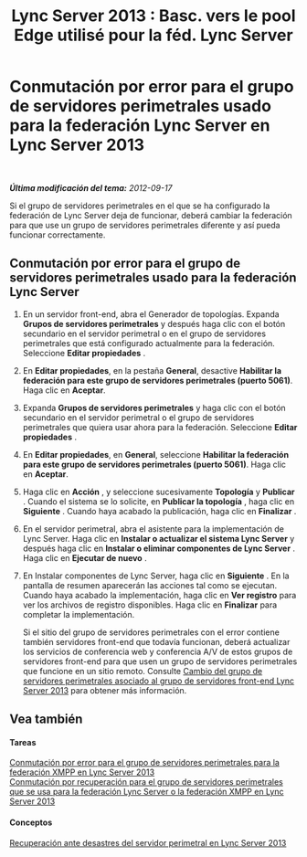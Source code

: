 ﻿---
title: "Lync Server 2013 : Basc. vers le pool Edge utilisé pour la féd. Lync Server"
TOCTitle: Conmutación por error para el grupo de servidores perimetrales usado para la federación Lync Server
ms:assetid: 5c9da0f2-7429-40bb-bb3c-5cc4ecb5a13d
ms:mtpsurl: https://technet.microsoft.com/es-es/library/JJ688071(v=OCS.15)
ms:contentKeyID: 49889203
ms.date: 01/07/2017
mtps_version: v=OCS.15
ms.translationtype: HT
---

# Conmutación por error para el grupo de servidores perimetrales usado para la federación Lync Server en Lync Server 2013

 

_**Última modificación del tema:** 2012-09-17_

Si el grupo de servidores perimetrales en el que se ha configurado la federación de Lync Server deja de funcionar, deberá cambiar la federación para que use un grupo de servidores perimetrales diferente y así pueda funcionar correctamente.

## Conmutación por error para el grupo de servidores perimetrales usado para la federación Lync Server

1.  En un servidor front-end, abra el Generador de topologías. Expanda **Grupos de servidores perimetrales** y después haga clic con el botón secundario en el servidor perimetral o en el grupo de servidores perimetrales que está configurado actualmente para la federación. Seleccione **Editar propiedades** .

2.  En **Editar propiedades**, en la pestaña **General**, desactive **Habilitar la federación para este grupo de servidores perimetrales (puerto 5061)**. Haga clic en **Aceptar**.

3.  Expanda **Grupos de servidores perimetrales** y haga clic con el botón secundario en el servidor perimetral o el grupo de servidores perimetrales que quiera usar ahora para la federación. Seleccione **Editar propiedades** .

4.  En **Editar propiedades**, en **General**, seleccione **Habilitar la federación para este grupo de servidores perimetrales (puerto 5061)**. Haga clic en **Aceptar**.

5.  Haga clic en **Acción** , y seleccione sucesivamente **Topología** y **Publicar** . Cuando el sistema se lo solicite, en **Publicar la topología** , haga clic en **Siguiente** . Cuando haya acabado la publicación, haga clic en **Finalizar** .

6.  En el servidor perimetral, abra el asistente para la implementación de Lync Server. Haga clic en **Instalar o actualizar el sistema Lync Server** y después haga clic en **Instalar o eliminar componentes de Lync Server** . Haga clic en **Ejecutar de nuevo** .

7.  En Instalar componentes de Lync Server, haga clic en **Siguiente** . En la pantalla de resumen aparecerán las acciones tal como se ejecutan. Cuando haya acabado la implementación, haga clic en **Ver registro** para ver los archivos de registro disponibles. Haga clic en **Finalizar** para completar la implementación.
    
    Si el sitio del grupo de servidores perimetrales con el error contiene también servidores front-end que todavía funcionan, deberá actualizar los servicios de conferencia web y conferencia A/V de estos grupos de servidores front-end para que usen un grupo de servidores perimetrales que funcione en un sitio remoto. Consulte [Cambio del grupo de servidores perimetrales asociado al grupo de servidores front-end Lync Server 2013](lync-server-2013-changing-the-edge-pool-associated-with-a-front-end-pool.md) para obtener más información.

## Vea también

#### Tareas

[Conmutación por error para el grupo de servidores perimetrales para la federación XMPP en Lync Server 2013](lync-server-2013-failing-over-the-edge-pool-used-for-xmpp-federation.md)  
[Conmutación por recuperación para el grupo de servidores perimetrales que se usa para la federación Lync Server o la federación XMPP en Lync Server 2013](lync-server-2013-failing-back-the-edge-pool-used-for-lync-server-federation-or-xmpp-federation.md)  

#### Conceptos

[Recuperación ante desastres del servidor perimetral en Lync Server 2013](lync-server-2013-edge-server-disaster-recovery.md)

